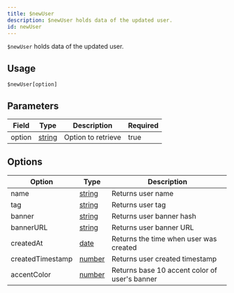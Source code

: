 ```yaml
---
title: $newUser
description: $newUser holds data of the updated user.
id: newUser
---
```


`$newUser` holds data of the updated user.

## Usage

```aoi
$newUser[option]
```

## Parameters

| Field  | Type                                                                                              | Description        | Required |
| ------ | ------------------------------------------------------------------------------------------------- | ------------------ | -------- |
| option | [string](https://developer.mozilla.org/en-US/docs/Web/JavaScript/Reference/Global_Objects/String) | Option to retrieve | true     |

## Options

| Option           | Type                                                                                              | Description                                   |
| ---------------- | ------------------------------------------------------------------------------------------------- | --------------------------------------------- |
| name             | [string](https://developer.mozilla.org/en-US/docs/Web/JavaScript/Reference/Global_Objects/String) | Returns user name                             |
| tag              | [string](https://developer.mozilla.org/en-US/docs/Web/JavaScript/Reference/Global_Objects/String) | Returns user tag                              |
| banner           | [string](https://developer.mozilla.org/en-US/docs/Web/JavaScript/Reference/Global_Objects/String) | Returns user banner hash                      |
| bannerURL        | [string](https://developer.mozilla.org/en-US/docs/Web/JavaScript/Reference/Global_Objects/String) | Returns user banner URL                       |
| createdAt        | [date](https://developer.mozilla.org/en-US/docs/Web/JavaScript/Reference/Global_Objects/Date)     | Returns the time when user was created        |
| createdTimestamp | [number](https://developer.mozilla.org/en-US/docs/Web/JavaScript/Reference/Global_Objects/Number) | Returns user created timestamp                |
| accentColor      | [number](https://developer.mozilla.org/en-US/docs/Web/JavaScript/Reference/Global_Objects/Number) | Returns base 10 accent color of user's banner |
